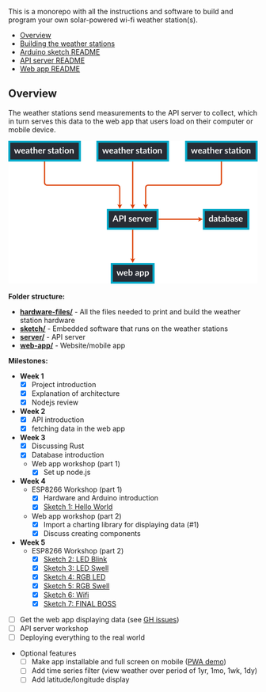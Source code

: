 This is a monorepo with all the instructions and software to build and program your own solar-powered wi-fi weather station(s).

- [Overview](#overview)
- [Building the weather stations](hardware-files/README.md)
- [Arduino sketch README](sketch/README.md)
- [API server README](server/README.md)
- [Web app README](web-app/README.md)

## Overview

The weather stations send measurements to the API server to collect, which in turn serves this data to the web app that users load on their computer or mobile device.

![diagram overviewing the software architecture](./diagram.svg)

<!-- (Flowchart generated using [gojs](https://gojs.net/latest/samples/flowchart.html). Load `diagram.json` onto their site to generate a new svg.) -->

**Folder structure:**

- **[hardware-files/](hardware-files/)** - All the files needed to print and build the weather station hardware
- **[sketch/](sketch/)** - Embedded software that runs on the weather stations
- **[server/](server/)** - API server
- **[web-app/](web-app/)** - Website/mobile app

**Milestones:**

- **Week 1**
  - [x] Project introduction
  - [x] Explanation of architecture
  - [x] Nodejs review
- **Week 2**
  - [x] API introduction
  - [x] fetching data in the web app
- **Week 3**
  - [x] Discussing Rust
  - [x] Database introduction
  - Web app workshop (part 1)
    - [x] Set up node.js
- **Week 4**
  - ESP8266 Workshop (part 1)
    - [x] Hardware and Arduino introduction
    - [x] [Sketch 1: Hello World](https://gist.github.com/jaythomas/69a7bacf49e3f26ae8311a25ec416702)
  - Web app workshop (part 2)
    - [x] Import a charting library for displaying data (#1)
    - [x] Discuss creating components
- **Week 5**
  - ESP8266 Workshop (part 2)
    - [x] [Sketch 2: LED Blink](https://gist.github.com/jaythomas/5bc647d795368d76fbcd233d69ee4246)
    - [x] [Sketch 3: LED Swell](https://gist.github.com/jaythomas/56faf188e171e11e31d73bcf0457b042)
    - [x] [Sketch 4: RGB LED](https://gist.github.com/jaythomas/2163c926c71bd153f35c89ae6f34b350)
    - [x] [Sketch 5: RGB Swell](https://gist.github.com/jaythomas/4e1c2e71ac708f6263b3ec3324602426)
    - [x] [Sketch 6: Wifi](https://gist.github.com/jaythomas/c6a8850c13ec2fddc878c8dadebfae91)
    - [x] [Sketch 7: FINAL BOSS](https://gist.github.com/jaythomas/0f9becea61da928d38879eb3563897fa)
- [ ] Get the web app displaying data (see [GH issues](https://github.com/JTCC-Programming-Club/weather-station/issues))
- [ ] API server workshop
- [ ] Deploying everything to the real world
- Optional features
  - [ ] Make app installable and full screen on mobile ([PWA demo](https://youtu.be/S7TIVG5F2xw))
  - [ ] Add time series filter (view weather over period of 1yr, 1mo, 1wk, 1dy)
  - [ ] Add latitude/longitude display
